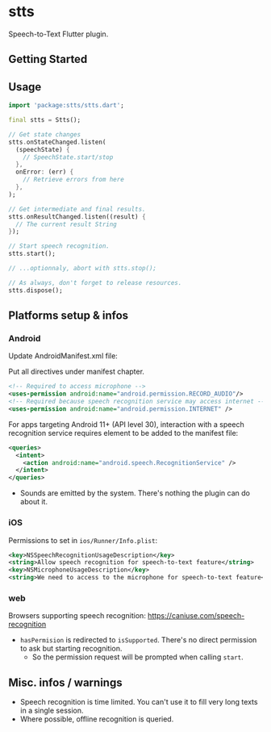 # stts

Speech-to-Text Flutter plugin.

## Getting Started

## Usage
```dart
import 'package:stts/stts.dart';

final stts = Stts();

// Get state changes
stts.onStateChanged.listen(
  (speechState) {
    // SpeechState.start/stop
  },
  onError: (err) {
    // Retrieve errors from here
  },
);

// Get intermediate and final results.
stts.onResultChanged.listen((result) {
  // The current result String
});

// Start speech recognition.
stts.start();

// ...optionnaly, abort with stts.stop();

// As always, don't forget to release resources.
stts.dispose();
```

## Platforms setup & infos

### Android

Update AndroidManifest.xml file:

Put all directives under manifest chapter.
```xml
<!-- Required to access microphone -->
<uses-permission android:name="android.permission.RECORD_AUDIO"/>
<!-- Required because speech recognition service may access internet -->
<uses-permission android:name="android.permission.INTERNET" />
```

For apps targeting Android 11+ (API level 30), interaction with a speech recognition service requires element to be added to the manifest file:
```xml
<queries>
  <intent>
    <action android:name="android.speech.RecognitionService" />
  </intent>
</queries>
```

- Sounds are emitted by the system. There's nothing the plugin can do about it.

### iOS

Permissions to set in `ios/Runner/Info.plist`:
```xml
<key>NSSpeechRecognitionUsageDescription</key>
<string>Allow speech recognition for speech-to-text feature</string>
<key>NSMicrophoneUsageDescription</key>
<string>We need to access to the microphone for speech-to-text feature</string>
```

### web

Browsers supporting speech recognition: https://caniuse.com/speech-recognition

- `hasPermision` is redirected to `isSupported`. There's no direct permission to ask but starting recognition.
  - So the permission request will be prompted when calling `start`.

## Misc. infos / warnings

- Speech recognition is time limited. You can't use it to fill very long texts in a single session.
- Where possible, offline recognition is queried.